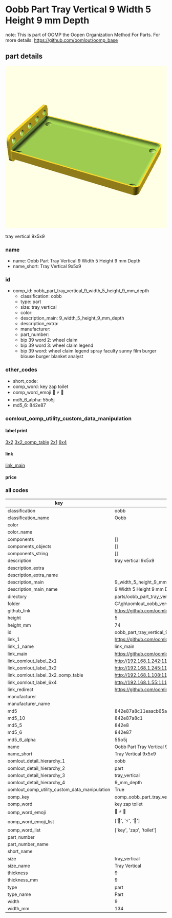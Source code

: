 # Oobb Part Tray Vertical 9 Width 5 Height 9 mm Depth  

note: This is part of OOMP the Oopen Organization Method For Parts. For more details: https://github.com/oomlout/oomp_base

##  part details
  

[![](3dpr.png)](3dpr.png)

tray vertical 9x5x9



### name
* name: Oobb Part Tray Vertical 9 Width 5 Height 9 mm Depth
* name_short: Tray Vertical 9x5x9 
### id
* oomp_id: oobb_part_tray_vertical_9_width_5_height_9_mm_depth
  * classification: oobb
  * type: part
  * size: tray_vertical
  * color: 
  * description_main: 9_width_5_height_9_mm_depth
  * description_extra: 
  * manufacturer: 
  * part_number: 
  * bip 39 word 2: wheel claim
  * bip 39 word 3: wheel claim legend
  * bip 39 word: wheel claim legend spray faculty sunny film burger blouse burger blanket analyst

### other_codes
* short_code: 
* oomp_word: key zap toilet
* oomp_word_emoji :key: :zap: :toilet:
* md5_6_alpha: 55o5j
* md5_6: 842e87






### oomlout_oomp_utility_custom_data_manipulation
#### label print
[3x2](http://192.168.1.245:1112/?label=oomp%2055o5j)
[3x2_oomp_table](http://192.168.1.108:1112/?label=oomp%2055o5j)
[2x1](http://192.168.1.242:1112/?label=oomp%2055o5j)
[6x4](http://192.168.1.55:1112/?label=oomp%2055o5j)    

#### link

[link_main](https://github.com/oomlout/oomlout_oobb_version_4_generated_parts/tree/main/navigation_oomp/oobb/part/tray_vertical/9_width_5_height_9_mm_depth/part)                              

#### price







### all codes 
| key | value |  
| --- | --- |  
| classification | oobb |  
| classification_name | Oobb |  
| color |  |  
| color_name |  |  
| components | [] |  
| components_objects | [] |  
| components_string | [] |  
| description | tray vertical 9x5x9 |  
| description_extra |  |  
| description_extra_name |  |  
| description_main | 9_width_5_height_9_mm_depth |  
| description_main_name | 9 Width 5 Height 9 mm Depth |  
| directory | parts/oobb_part_tray_vertical_9_width_5_height_9_mm_depth |  
| folder | C:\gh\oomlout_oobb_version_4_generated_parts\parts\oobb_part_tray_vertical_9_width_5_height_9_mm_depth |  
| github_link | https://github.com/oomlout/oomlout_oomp_part_src/tree/main/parts/oobb_part_tray_vertical_9_width_5_height_9_mm_depth |  
| height | 5 |  
| height_mm | 74 |  
| id | oobb_part_tray_vertical_9_width_5_height_9_mm_depth |  
| link_1 | https://github.com/oomlout/oomlout_oobb_version_4_generated_parts/tree/main/navigation_oomp/oobb/part/tray_vertical/9_width_5_height_9_mm_depth/part |  
| link_1_name | link_main |  
| link_main | https://github.com/oomlout/oomlout_oobb_version_4_generated_parts/tree/main/navigation_oomp/oobb/part/tray_vertical/9_width_5_height_9_mm_depth/part |  
| link_oomlout_label_2x1 | http://192.168.1.242:1112/?label=oomp%2055o5j |  
| link_oomlout_label_3x2 | http://192.168.1.245:1112/?label=oomp%2055o5j |  
| link_oomlout_label_3x2_oomp_table | http://192.168.1.108:1112/?label=oomp%2055o5j |  
| link_oomlout_label_6x4 | http://192.168.1.55:1112/?label=oomp%2055o5j |  
| link_redirect | https://github.com/oomlout/oomlout_oobb_version_4_generated_parts/tree/main/parts/oobb_tray_vertical_09_05_09 |  
| manufacturer |  |  
| manufacturer_name |  |  
| md5 | 842e87a8c11eaacb65a8dd2eff0a6fd0 |  
| md5_10 | 842e87a8c1 |  
| md5_5 | 842e8 |  
| md5_6 | 842e87 |  
| md5_6_alpha | 55o5j |  
| name | Oobb Part Tray Vertical 9 Width 5 Height 9 mm Depth |  
| name_short | Tray Vertical 9x5x9  |  
| oomlout_detail_hierarchy_1 | oobb |  
| oomlout_detail_hierarchy_2 | part |  
| oomlout_detail_hierarchy_3 | tray_vertical |  
| oomlout_detail_hierarchy_4 | 9_mm_depth |  
| oomlout_oomp_utility_custom_data_manipulation | True |  
| oomp_key | oomp_oobb_part_tray_vertical_9_width_5_height_9_mm_depth |  
| oomp_word | key zap toilet |  
| oomp_word_emoji | :key: :zap: :toilet: |  
| oomp_word_emoji_list | [':key:', ':zap:', ':toilet:'] |  
| oomp_word_list | ['key', 'zap', 'toilet'] |  
| part_number |  |  
| part_number_name |  |  
| short_name |  |  
| size | tray_vertical |  
| size_name | Tray Vertical |  
| thickness | 9 |  
| thickness_mm | 9 |  
| type | part |  
| type_name | Part |  
| width | 9 |  
| width_mm | 134 |  
